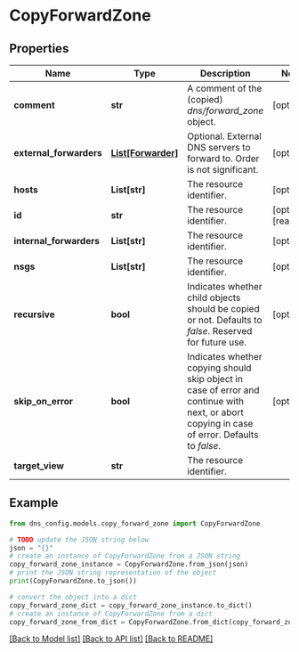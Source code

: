 # CopyForwardZone


## Properties

Name | Type | Description | Notes
------------ | ------------- | ------------- | -------------
**comment** | **str** | A comment of the (copied) _dns/forward_zone_ object. | [optional] 
**external_forwarders** | [**List[Forwarder]**](Forwarder.md) | Optional. External DNS servers to forward to. Order is not significant. | [optional] 
**hosts** | **List[str]** | The resource identifier. | [optional] 
**id** | **str** | The resource identifier. | [optional] [readonly] 
**internal_forwarders** | **List[str]** | The resource identifier. | [optional] 
**nsgs** | **List[str]** | The resource identifier. | [optional] 
**recursive** | **bool** | Indicates whether child objects should be copied or not.  Defaults to _false_. Reserved for future use. | [optional] 
**skip_on_error** | **bool** | Indicates whether copying should skip object in case of error and continue with next, or abort copying in case of error.  Defaults to _false_. | [optional] 
**target_view** | **str** | The resource identifier. | 

## Example

```python
from dns_config.models.copy_forward_zone import CopyForwardZone

# TODO update the JSON string below
json = "{}"
# create an instance of CopyForwardZone from a JSON string
copy_forward_zone_instance = CopyForwardZone.from_json(json)
# print the JSON string representation of the object
print(CopyForwardZone.to_json())

# convert the object into a dict
copy_forward_zone_dict = copy_forward_zone_instance.to_dict()
# create an instance of CopyForwardZone from a dict
copy_forward_zone_from_dict = CopyForwardZone.from_dict(copy_forward_zone_dict)
```
[[Back to Model list]](../README.md#documentation-for-models) [[Back to API list]](../README.md#documentation-for-api-endpoints) [[Back to README]](../README.md)


